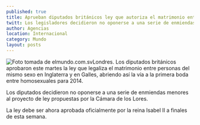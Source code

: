 ```yaml
---
published: true
title: Aprueban diputados británicos ley que autoriza el matrimonio entre personas del mismo sexo
twitt: Los legisladores decidieron no oponerse a una serie de enmiendas menores al proyecto de ley propuestas por la Cámara de los Lores.
author: Agencias
location: Internacional
category: Mundo
layout: posts
---
```


![Foto tomada de elmundo.com.sv](http://i.imgur.com/kU19LGvm.jpg)Londres. Los diputados británicos aprobaron este martes la ley que legaliza el matrimonio entre personas del mismo sexo en Inglaterra y en Galles, abriendo así la vía a la primera boda entre homosexuales para 2014.

Los diputados decidieron no oponerse a una serie de enmiendas menores al proyecto de ley propuestas por la Cámara de los Lores.

La ley debe ser ahora aprobada oficialmente por la reina Isabel II a finales de esta semana.
